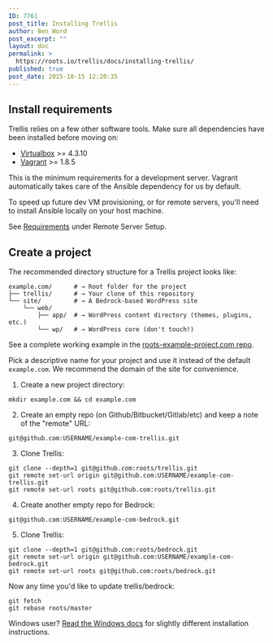 ```yaml
---
ID: 7761
post_title: Installing Trellis
author: Ben Word
post_excerpt: ""
layout: doc
permalink: >
  https://roots.io/trellis/docs/installing-trellis/
published: true
post_date: 2015-10-15 12:20:35
---
```

## Install requirements

Trellis relies on a few other software tools. Make sure all dependencies have been installed before moving on:

* [Virtualbox](https://www.virtualbox.org/wiki/Downloads) >= 4.3.10
* [Vagrant](https://www.vagrantup.com/downloads.html) >= 1.8.5

<div class="well well-trellis-alt module">

This is the minimum requirements for a development server. Vagrant automatically takes care of the Ansible dependency for us by default.

To speed up future dev VM provisioning, or for remote servers, you'll need to install Ansible locally on your host machine.

See [Requirements](https://roots.io/trellis/docs/remote-server-setup/#requirements) under Remote Server Setup.
</div>

## Create a project

The recommended directory structure for a Trellis project looks like:

```shell
example.com/      # → Root folder for the project
├── trellis/      # → Your clone of this repository
└── site/         # → A Bedrock-based WordPress site
    └── web/
        ├── app/  # → WordPress content directory (themes, plugins, etc.)
        └── wp/   # → WordPress core (don't touch!)
```

See a complete working example in the [roots-example-project.com repo](https://github.com/roots/roots-example-project.com).

Pick a descriptive name for your project and use it instead of the default `example.com`. We recommend the domain of the site for convenience.

1. Create a new project directory:
```plain
mkdir example.com && cd example.com
```
2. Create an empty repo (on Github/Bitbucket/Gitlab/etc) and keep a note of the "remote" URL: 
```plain
git@github.com:USERNAME/example-com-trellis.git
```
3. Clone Trellis:
```plain
git clone --depth=1 git@github.com:roots/trellis.git
git remote set-url origin git@github.com:USERNAME/example-com-trellis.git
git remote set-url roots git@github.com:roots/trellis.git
```
4. Create another empty repo for Bedrock: 
```plain
git@github.com:USERNAME/example-com-bedrock.git
```
5. Clone Trellis:
```plain
git clone --depth=1 git@github.com:roots/bedrock.git
git remote set-url origin git@github.com:USERNAME/example-com-bedrock.git
git remote set-url roots git@github.com:roots/bedrock.git
```

Now any time you'd like to update trellis/bedrock:
```plain
git fetch
git rebase roots/master
```

Windows user? [Read the Windows docs](https://roots.io/trellis/docs/windows/) for slightly different installation instructions.
